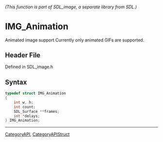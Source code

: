 ###### (This function is part of SDL_image, a separate library from SDL.)
# IMG_Animation

Animated image support Currently only animated GIFs are supported.

## Header File

Defined in SDL_image.h

## Syntax

```c
typedef struct IMG_Animation
{
	int w, h;
	int count;
	SDL_Surface **frames;
	int *delays;
} IMG_Animation;
```

----
[CategoryAPI](CategoryAPI), [CategoryAPIStruct](CategoryAPIStruct)

